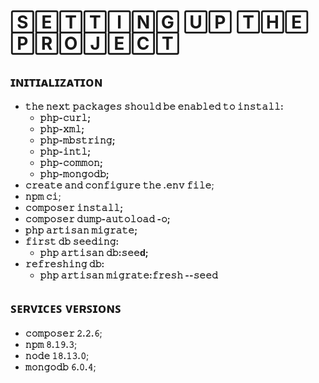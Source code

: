 # 🅂🄴🅃🅃🄸🄽🄶 🅄🄿 🅃🄷🄴 🄿🅁🄾🄹🄴🄲🅃

## ɪɴɪᴛɪᴀʟɪᴢᴀᴛɪᴏɴ
- **𝚝𝚑𝚎 𝚗𝚎𝚡𝚝 𝚙𝚊𝚌𝚔𝚊𝚐𝚎𝚜 𝚜𝚑𝚘𝚞𝚕𝚍 𝚋𝚎 𝚎𝚗𝚊𝚋𝚕𝚎𝚍 𝚝𝚘 𝚒𝚗𝚜𝚝𝚊𝚕𝚕:** 
   - **𝚙𝚑𝚙-𝚌𝚞𝚛𝚕;** 
   - **𝚙𝚑𝚙-𝚡𝚖𝚕;**
   - **𝚙𝚑𝚙-𝚖𝚋𝚜𝚝𝚛𝚒𝚗𝚐;** 
   - **𝚙𝚑𝚙-𝚒𝚗𝚝𝚕;** 
   - **𝚙𝚑𝚙-𝚌𝚘𝚖𝚖𝚘𝚗;** 
   - **𝚙𝚑𝚙-𝚖𝚘𝚗𝚐𝚘𝚍𝚋;**
- **𝚌𝚛𝚎𝚊𝚝𝚎 𝚊𝚗𝚍 𝚌𝚘𝚗𝚏𝚒𝚐𝚞𝚛𝚎 𝚝𝚑𝚎 .𝚎𝚗𝚟 𝚏𝚒𝚕𝚎**;
- **𝚗𝚙𝚖 𝚌𝚒**;
- **𝚌𝚘𝚖𝚙𝚘𝚜𝚎𝚛 𝚒𝚗𝚜𝚝𝚊𝚕𝚕;** 
- **𝚌𝚘𝚖𝚙𝚘𝚜𝚎𝚛 𝚍𝚞𝚖𝚙-𝚊𝚞𝚝𝚘𝚕𝚘𝚊𝚍 -𝚘;** 
- **𝚙𝚑𝚙 𝚊𝚛𝚝𝚒𝚜𝚊𝚗 𝚖𝚒𝚐𝚛𝚊𝚝𝚎;** 
- **𝚏𝚒𝚛𝚜𝚝 𝚍𝚋 𝚜𝚎𝚎𝚍𝚒𝚗𝚐:**
     - **𝚙𝚑𝚙 𝚊𝚛𝚝𝚒𝚜𝚊𝚗 𝚍𝚋:𝚜𝚎𝚎d;** 
- **𝚛𝚎𝚏𝚛𝚎𝚜𝚑𝚒𝚗𝚐 𝚍𝚋:** 
     - **𝚙𝚑𝚙 𝚊𝚛𝚝𝚒𝚜𝚊𝚗 𝚖𝚒𝚐𝚛𝚊𝚝𝚎:𝚏𝚛𝚎𝚜𝚑 --𝚜𝚎𝚎𝚍** 

## ꜱᴇʀᴠɪᴄᴇꜱ ᴠᴇʀꜱɪᴏɴꜱ
- **𝚌𝚘𝚖𝚙𝚘𝚜𝚎𝚛 𝟸.𝟸.𝟼**; 
- **𝚗𝚙𝚖 𝟾.𝟷𝟿.𝟹**; 
- **𝚗𝚘𝚍𝚎 𝟷𝟾.𝟷𝟹.𝟶**; 
- **𝚖𝚘𝚗𝚐𝚘𝚍𝚋 𝟼.𝟶.𝟺**;